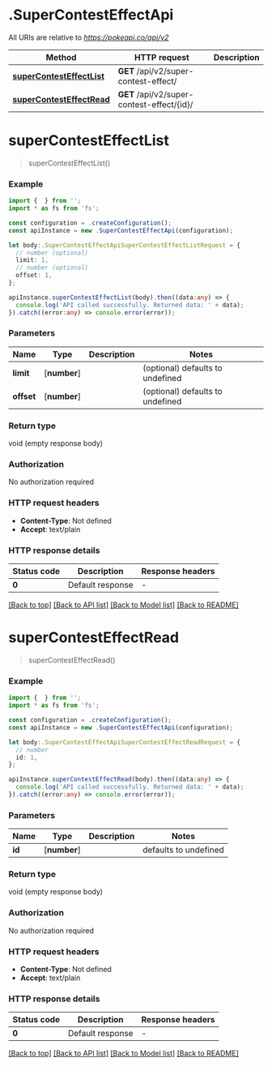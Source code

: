 # .SuperContestEffectApi

All URIs are relative to *https://pokeapi.co/api/v2*

Method | HTTP request | Description
------------- | ------------- | -------------
[**superContestEffectList**](SuperContestEffectApi.md#superContestEffectList) | **GET** /api/v2/super-contest-effect/ | 
[**superContestEffectRead**](SuperContestEffectApi.md#superContestEffectRead) | **GET** /api/v2/super-contest-effect/{id}/ | 


# **superContestEffectList**
> superContestEffectList()


### Example


```typescript
import {  } from '';
import * as fs from 'fs';

const configuration = .createConfiguration();
const apiInstance = new .SuperContestEffectApi(configuration);

let body:.SuperContestEffectApiSuperContestEffectListRequest = {
  // number (optional)
  limit: 1,
  // number (optional)
  offset: 1,
};

apiInstance.superContestEffectList(body).then((data:any) => {
  console.log('API called successfully. Returned data: ' + data);
}).catch((error:any) => console.error(error));
```


### Parameters

Name | Type | Description  | Notes
------------- | ------------- | ------------- | -------------
 **limit** | [**number**] |  | (optional) defaults to undefined
 **offset** | [**number**] |  | (optional) defaults to undefined


### Return type

void (empty response body)

### Authorization

No authorization required

### HTTP request headers

 - **Content-Type**: Not defined
 - **Accept**: text/plain


### HTTP response details
| Status code | Description | Response headers |
|-------------|-------------|------------------|
**0** | Default response |  -  |

[[Back to top]](#) [[Back to API list]](README.md#documentation-for-api-endpoints) [[Back to Model list]](README.md#documentation-for-models) [[Back to README]](README.md)

# **superContestEffectRead**
> superContestEffectRead()


### Example


```typescript
import {  } from '';
import * as fs from 'fs';

const configuration = .createConfiguration();
const apiInstance = new .SuperContestEffectApi(configuration);

let body:.SuperContestEffectApiSuperContestEffectReadRequest = {
  // number
  id: 1,
};

apiInstance.superContestEffectRead(body).then((data:any) => {
  console.log('API called successfully. Returned data: ' + data);
}).catch((error:any) => console.error(error));
```


### Parameters

Name | Type | Description  | Notes
------------- | ------------- | ------------- | -------------
 **id** | [**number**] |  | defaults to undefined


### Return type

void (empty response body)

### Authorization

No authorization required

### HTTP request headers

 - **Content-Type**: Not defined
 - **Accept**: text/plain


### HTTP response details
| Status code | Description | Response headers |
|-------------|-------------|------------------|
**0** | Default response |  -  |

[[Back to top]](#) [[Back to API list]](README.md#documentation-for-api-endpoints) [[Back to Model list]](README.md#documentation-for-models) [[Back to README]](README.md)


